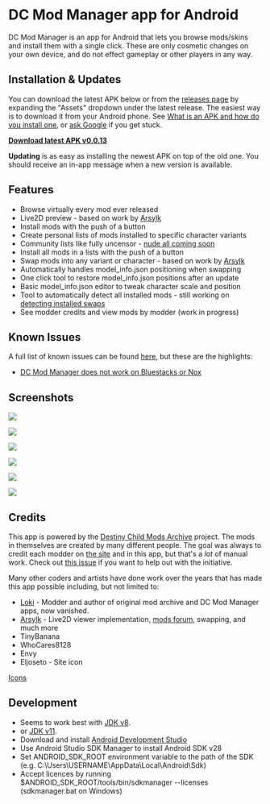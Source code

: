 # DC Mod Manager app for Android

DC Mod Manager is an app for Android that lets you browse mods/skins and install them with a single click. These are only cosmetic changes on your own device, and do not effect gameplay or other players in any way.

## Installation & Updates

You can download the latest APK below or from the [releases page](https://github.com/PhasmaExMachina/dc-mod-manager/releases) by expanding the "Assets" dropdown under the latest release. The easiest way is to download it from your Android phone. See [What is an APK and how do you install one](https://www.androidpit.com/android-for-beginners-what-is-an-apk-file), or [ask Google](http://letmegooglethat.com/?q=how+to+install+apk) if you get stuck.

**[Download latest APK v0.0.13](https://github.com/PhasmaExMachina/dc-mod-manager/releases/download/v0.0.13/dcmodmanager-v0.0.13.apk)**

**Updating** is as easy as installing the newest APK on top of the old one. You should receive an in-app message when a new version is available.

## Features

* Browse virtually every mod ever released
* Live2D preview - based on work by [Arsylk](https://github.com/Arsylk)
* Install mods with the push of a button
* Create personal lists of mods installed to specific character variants
* Community lists like fully uncensor - [nude all coming soon](https://github.com/PhasmaExMachina/dc-mod-manager/issues/16)
* Install all mods in a lists with the push of a button
* Swap mods into any variant or character - based on work by [Arsylk](https://github.com/Arsylk)
* Automatically handles model_info.json positioning when swapping
* One click tool to restore model_info.json positions after an update
* Basic model_info.json editor to tweak character scale and position
* Tool to automatically detect all installed mods - still working on [detecting installed swaps](https://github.com/PhasmaExMachina/dc-mod-manager/issues/15)
* See modder credits and view mods by modder (work in progress)

## Known Issues

A full list of known issues can be found [here](https://github.com/PhasmaExMachina/dc-mod-manager/issues/4), but these are the highlights:

* [DC Mod Manager does not work on Bluestacks or Nox](https://github.com/PhasmaExMachina/dc-mod-manager/issues/4)

## Screenshots

![](https://raw.githubusercontent.com/PhasmaExMachina/dc-mod-manager/master/screenshots/screenshot-1.jpg)

![](https://raw.githubusercontent.com/PhasmaExMachina/dc-mod-manager/master/screenshots/screenshot-2.jpg)

![](https://raw.githubusercontent.com/PhasmaExMachina/dc-mod-manager/master/screenshots/screenshot-3.jpg)

![](https://raw.githubusercontent.com/PhasmaExMachina/dc-mod-manager/master/screenshots/screenshot-4.jpg)

![](https://raw.githubusercontent.com/PhasmaExMachina/dc-mod-manager/master/screenshots/screenshot-5.jpg)

![](https://raw.githubusercontent.com/PhasmaExMachina/dc-mod-manager/master/screenshots/screenshot-6.jpg)

## Credits

This app is powered by the [Destiny Child Mods Archive](https://github.com/PhasmaExMachina/destiny-child-mods-archive) project. The mods in themselves are created by many different people. The goal was always to credit each modder on [the site](https://phasmaexmachina.github.io/destiny-child-mods-archive/) and in this app, but that's a _lot_ of manual work. Check out [this issue](https://github.com/PhasmaExMachina/destiny-child-mods-archive/issues/2) if you want to help out with the initiative.

Many other coders and artists have done work over the years that has made this app possible including, but not limited to:

* [Loki](https://en.wikipedia.org/wiki/Loki) - Modder and author of original mod archive and DC Mod Manager apps, now vanished.
* [Arsylk](https://github.com/Arsylk) - Live2D viewer implementation, [mods forum](https://arsylk.pythonanywhere.com/apk/view_models), swapping, and much more
* TinyBanana
* WhoCares8128
* Envy
* Eljoseto - Site icon

[Icons](https://materialdesignicons.com/)

## Development

* Seems to work best with [JDK v8](https://www.oracle.com/java/technologies/javase/javase-jdk8-downloads.html).
* or [JDK v11](https://www.oracle.com/java/technologies/javase-jdk11-downloads.html).
* Download and install [Android Development Studio](https://developer.android.com/studio)
* Use Android Studio SDK Manager to install Android SDK v28
* Set ANDROID_SDK_ROOT environment variable to the path of the SDK (e.g. C:\Users\USERNAME\AppData\Local\Android\Sdk)
* Accept licences by running $ANDROID_SDK_ROOT/tools/bin/sdkmanager --licenses (sdkmanager.bat on Windows)